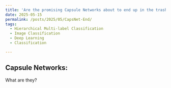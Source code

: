 ```yaml
---
title: 'Are the promising Capsule Networks about to end up in the trash?'
date: 2025-05-15
permalink: /posts/2025/05/CapsNet-End/
tags:
  - Hierarchical Multi-label Classification
  - Image Classification
  - Deep Learning
  - Classification

---
```


## Capsule Networks:
What are they?